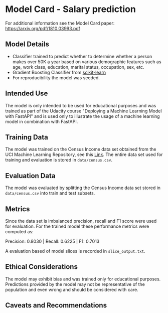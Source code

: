 # Model Card - Salary prediction

For additional information see the Model Card paper: https://arxiv.org/pdf/1810.03993.pdf

## Model Details

* Classifier trained to predict whether to determine whether a person makes over 50K a year
  based on various demographic features such as age, work class, education, marital status, occupation, sex, etc. 
* Gradient Boosting Classifier from [scikit-learn](https://scikit-learn.org/stable/index.html)
* For reproducibility the model was seeded.

## Intended Use

The model is only intended to be used for educational purposes and was trained as part of the
Udacity course "Deploying a Machine Learning Model with FastAPI" and is used 
only to illustrate the usage of a machine learning model in combination with FastAPI.

## Training Data

The model was trained on the Census Income data set obtained from
the UCI Machine Learning Repository, see this [Link](https://archive.ics.uci.edu/dataset/20/census+income).
The entire data set used for training and evaluation is stored in `data/census.csv`.

## Evaluation Data

The model was evaluated by splitting the Census Income data set stored in `data/census.csv`
into train and test subsets.

## Metrics

Since the data set is imbalanced precision, recall and F1 score
were used for evaluation. For the trained model these performance
metrics were computed as:

Precision: 0.8030 | Recall: 0.6225 | F1: 0.7013

A evaluation based of model slices is recorded in `slice_output.txt`.

## Ethical Considerations

The model may exhibit bias and was trained only for educational purposes.
Predictions provided by the model may not be representative of the population
and even wrong and should be considered with care.

## Caveats and Recommendations

